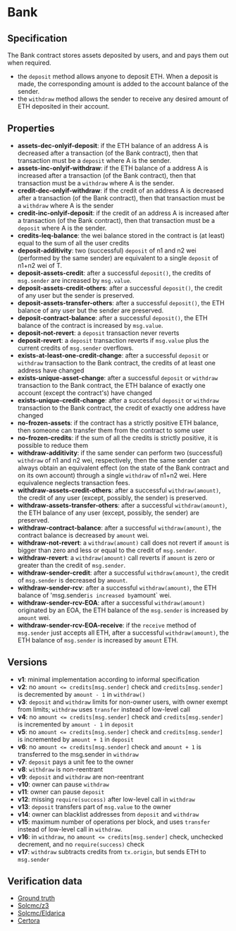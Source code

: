 # Bank

## Specification
The Bank contract stores assets deposited by users, and and pays them out when required. 
- the `deposit` method allows anyone to deposit ETH. When a deposit is made, the corresponding amount is added to the account balance of the sender. 
- the `withdraw` method allows the sender to receive any desired amount of ETH deposited in their account.

## Properties
- **assets-dec-onlyif-deposit**: if the ETH balance of an address A is decreased after a transaction (of the Bank contract), then that transaction must be a `deposit` where A is the sender.
- **assets-inc-onlyif-withdraw**: if the ETH balance of a address A is increased after a transaction (of the Bank contract), then that transaction must be a `withdraw` where A is the sender.
- **credit-dec-onlyif-withdraw**: if the credit of an address A is decreased after a transaction (of the Bank contract), then that transaction must be a `withdraw` where A is the sender
- **credit-inc-onlyif-deposit**: if the credit of an address A is increased after a transaction (of the Bank contract), then that transaction must be a `deposit` where A is the sender.
- **credits-leq-balance**: the wei balance stored in the contract is (at least) equal to the sum of all the user credits
- **deposit-additivity**: two (successful) `deposit` of n1 and n2 wei (performed by the same sender) are equivalent to a single `deposit` of n1+n2 wei of T.
- **deposit-assets-credit**: after a successful `deposit()`, the credits of `msg.sender` are increased by `msg.value`.
- **deposit-assets-credit-others**: after a successful `deposit()`, the credit of any user but the sender is preserved.
- **deposit-assets-transfer-others**: after a successful `deposit()`, the ETH balance of any user but the sender are preserved.
- **deposit-contract-balance**: after a successful `deposit()`, the ETH balance of the contract is increased by `msg.value`.
- **deposit-not-revert**: a `deposit` transaction never reverts
- **deposit-revert**: a `deposit` transaction reverts if `msg.value` plus the current credits of `msg.sender` overflows.
- **exists-at-least-one-credit-change**: after a successful `deposit` or `withdraw` transaction to the Bank contract, the credits of at least one address have changed
- **exists-unique-asset-change**: after a successful `deposit` or `withdraw` transaction to the Bank contract, the ETH balance of exactly one account (except the contract's) have changed
- **exists-unique-credit-change**: after a successful `deposit` or `withdraw` transaction to the Bank contract, the credit of exactly one address have changed
- **no-frozen-assets**: if the contract has a strictly positive ETH balance, then someone can transfer them from the contract to some user
- **no-frozen-credits**: if the sum of all the credits is strictly positive, it is possible to reduce them
- **withdraw-additivity**: if the same sender can perform two (successful) `withdraw` of n1 and n2 wei, respectively, then the same sender can always obtain an equivalent effect (on the state of the Bank contract and on its own account) through a single `withdraw` of n1+n2 wei. Here equivalence neglects transaction fees.
- **withdraw-assets-credit-others**: after a successful `withdraw(amount)`, the credit of any user (except, possibly, the sender) is preserved.
- **withdraw-assets-transfer-others**: after a successful `withdraw(amount)`, the ETH balance of any user (except, possibly, the sender) are preserved.
- **withdraw-contract-balance**: after a successful `withdraw(amount)`, the contract balance is decreased by `amount` wei.
- **withdraw-not-revert**: a `withdraw(amount)` call does not revert if `amount` is bigger than zero and less or equal to the credit of `msg.sender`.
- **withdraw-revert**: a `withdraw(amount)` call reverts if `amount` is zero or greater than the credit of `msg.sender`.
- **withdraw-sender-credit**: after a successful `withdraw(amount)`, the credit of `msg.sender` is decreased by `amount`.
- **withdraw-sender-rcv**: after a successful `withdraw(amount)`, the ETH balance of 'msg.sender` is increased by `amount` wei.
- **withdraw-sender-rcv-EOA**: after a successful `withdraw(amount)` originated by an EOA, the ETH balance of the `msg.sender` is increased by `amount` wei.
- **withdraw-sender-rcv-EOA-receive**: if the `receive` method of `msg.sender` just accepts all ETH, after a successful `withdraw(amount)`, the ETH balance of `msg.sender` is increased by `amount` ETH.

## Versions
- **v1**: minimal implementation according to informal specification
- **v2**: no `amount <= credits[msg.sender]` check and `credits[msg.sender]` is decremented by `amount - 1` in `withdraw()`
- **v3**: `deposit` and `withdraw` limits for non-owner users, with owner exempt from limits; `withdraw` uses `transfer` instead of low-level call 
- **v4**: no `amount <= credits[msg.sender]` check and `credits[msg.sender]` is incremented by `amount - 1` in `deposit`
- **v5**: no `amount <= credits[msg.sender]` check and `credits[msg.sender]` is incremented by `amount + 1` in `deposit`
- **v6**: no `amount <= credits[msg.sender]` check and `amount + 1` is transferred to the msg.sender in `withdraw`
- **v7**: `deposit` pays a unit fee to the owner
- **v8**: `withdraw` is non-reentrant
- **v9**: `deposit` and `withdraw` are non-reentrant
- **v10**: owner can pause `withdraw`
- **v11**: owner can pause `deposit`
- **v12**: missing `require(success)` after low-level call in `withdraw`
- **v13**: `deposit` transfers part of `msg.value` to the owner
- **v14**: owner can blacklist addresses from `deposit` and `withdraw`
- **v15**: maximum number of operations per block, and uses `transfer` instead of low-level call in `withdraw`.
- **v16**: in `withdraw`, no `amount <= credits[msg.sender]` check, unchecked decrement, and no `require(success)` check
- **v17**: `withdraw` subtracts credits from `tx.origin`, but sends ETH to `msg.sender`

## Verification data

- [Ground truth](ground-truth.csv)
- [Solcmc/z3](solcmc-z3.csv)
- [Solcmc/Eldarica](solcmc-eld.csv)
- [Certora](certora.csv)

